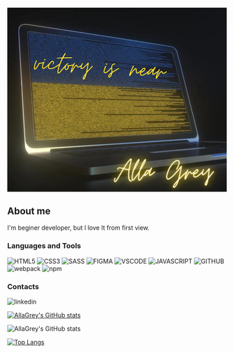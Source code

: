 ![Header](https://github.com/AllaGrey/AllaGrey/blob/main/assets/victory.png)

## About me

I'm beginer developer, but I love It from first view.

### Languages and Tools

![HTML5](https://img.shields.io/badge/HTML5-75786f?style=flat&logo=HTML5)
![CSS3](https://img.shields.io/badge/CSS3-75786f?style=flat&logo=CSS3)
![SASS](https://img.shields.io/badge/SASS-75786f?style=flat&logo=SASS)
![FIGMA](https://img.shields.io/badge/Figma-75786f?style=flat&logo=FIGMA)
![VSCODE](https://img.shields.io/badge/VSCode-75786f?style=flat&logo=visual-studio)
![JAVASCRIPT](https://img.shields.io/badge/JavaScript-75786f?style=flat&logo=JavaScript)
![GITHUB](https://img.shields.io/badge/GitHub-75786f?style=flat&logo=GITHUB)
![webpack](https://img.shields.io/badge/Webpack-75786f?style=flat&logo=webpack)
![npm](https://img.shields.io/badge/npm-75786f?style=flat&logo=npm)

### Contacts

![linkedin](https://img.shields.io/badge/linkedin-75786f?style=flat&logo=linkedin)

[![AllaGrey's GitHub stats](https://github-readme-stats.vercel.app/api?username=AllaGrey)](https://github.com/AllaGrey/github-readme-stats)

![AllaGrey's GitHub stats](https://github-readme-stats.vercel.app/api?username=AllaGrey&show_icons=true&theme=dark#gh-dark-mode-only)

[![Top Langs](https://github-readme-stats.vercel.app/api/top-langs/?username=AllaGrey&theme=dark#gh-dark-mode-only)](https://github.com/AllaGrey/github-readme-stats)

